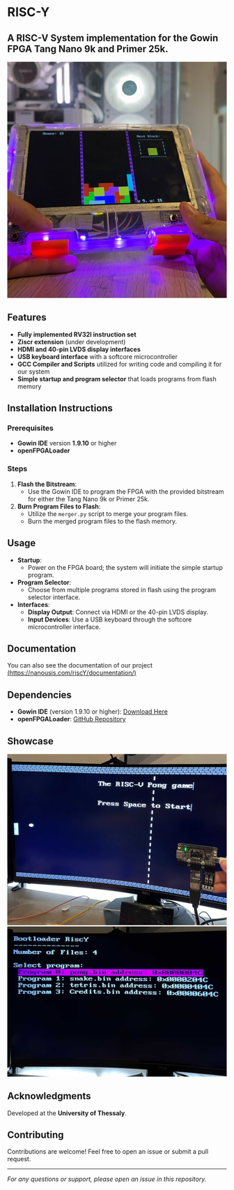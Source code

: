 # RISC-Y

## A RISC-V System implementation for the Gowin FPGA Tang Nano 9k and Primer 25k.

<center>
    <img src="images/riscy_tetris.jpg" alt="RISC-Y System Overview" title="RISC-Y System Overview" width="600" styles="text-">
</center>

## Features

- **Fully implemented RV32I instruction set**
- **Ziscr extension** (under development)
- **HDMI and 40-pin LVDS display interfaces**
- **USB keyboard interface** with a softcore microcontroller
- **GCC Compiler and Scripts** utilized for writing code and compiling it for our system
- **Simple startup and program selector** that loads programs from flash memory

## Installation Instructions

### Prerequisites

- **Gowin IDE** version **1.9.10** or higher
- **openFPGALoader**

### Steps

1. **Flash the Bitstream**:
   - Use the Gowin IDE to program the FPGA with the provided bitstream for either the Tang Nano 9k or Primer 25k.
2. **Burn Program Files to Flash**:
   - Utilize the `merger.py` script to merge your program files.
   - Burn the merged program files to the flash memory.

## Usage

- **Startup**:
  - Power on the FPGA board; the system will initiate the simple startup program.
- **Program Selector**:
  - Choose from multiple programs stored in flash using the program selector interface.
- **Interfaces**:
  - **Display Output**: Connect via HDMI or the 40-pin LVDS display.
  - **Input Devices**: Use a USB keyboard through the softcore microcontroller interface.

## Documentation

You can also see the documentation of our project [(https://nanousis.com/riscY/documentation/)](https://nanousis.com/riscY/documentation/)

## Dependencies

- **Gowin IDE** (version 1.9.10 or higher): [Download Here](https://www.gowinsemi.com/en/download/)
- **openFPGALoader**: [GitHub Repository](https://github.com/trabucayre/openFPGALoader)

## Showcase 
<center>
    <img src="images/riscy_pong.jpg" alt="RISC-Y Pong Demo" title="RISC-Y Pong Demo" width="600">
    <img src="images/riscy_bootloader.jpg" alt="RISC-Y Start Screen" title="RISC-Y Start Screen" width="600">
</center>

## Acknowledgments

Developed at the **University of Thessaly**.

## Contributing

Contributions are welcome! Feel free to open an issue or submit a pull request.

---

*For any questions or support, please open an issue in this repository.*
